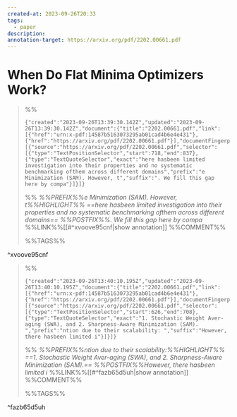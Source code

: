 ```yaml
---
created-at: 2023-09-26T20:33
tags:
  - paper
description: 
annotation-target: https://arxiv.org/pdf/2202.00661.pdf
---
```

# When Do Flat Minima Optimizers Work?

>%%
>```annotation-json
>{"created":"2023-09-26T13:39:30.142Z","updated":"2023-09-26T13:39:30.142Z","document":{"title":"2202.00661.pdf","link":[{"href":"urn:x-pdf:14587b5163073295ab01cad4b6e4e431"},{"href":"https://arxiv.org/pdf/2202.00661.pdf"}],"documentFingerprint":"14587b5163073295ab01cad4b6e4e431"},"uri":"https://arxiv.org/pdf/2202.00661.pdf","target":[{"source":"https://arxiv.org/pdf/2202.00661.pdf","selector":[{"type":"TextPositionSelector","start":718,"end":837},{"type":"TextQuoteSelector","exact":"here hasbeen limited investigation into their properties and no systematic benchmarking ofthem across different domains","prefix":"e Minimization (SAM). However, t","suffix":". We fill this gap here by compa"}]}]}
>```
>%%
>*%%PREFIX%%e Minimization (SAM). However, t%%HIGHLIGHT%% ==here hasbeen limited investigation into their properties and no systematic benchmarking ofthem across different domains== %%POSTFIX%%. We fill this gap here by compa*
>%%LINK%%[[#^xvoove95cnf|show annotation]]
>%%COMMENT%%
>
>%%TAGS%%
>
^xvoove95cnf


>%%
>```annotation-json
>{"created":"2023-09-26T13:40:10.195Z","updated":"2023-09-26T13:40:10.195Z","document":{"title":"2202.00661.pdf","link":[{"href":"urn:x-pdf:14587b5163073295ab01cad4b6e4e431"},{"href":"https://arxiv.org/pdf/2202.00661.pdf"}],"documentFingerprint":"14587b5163073295ab01cad4b6e4e431"},"uri":"https://arxiv.org/pdf/2202.00661.pdf","target":[{"source":"https://arxiv.org/pdf/2202.00661.pdf","selector":[{"type":"TextPositionSelector","start":626,"end":708},{"type":"TextQuoteSelector","exact":"1. Stochastic Weight Aver-aging (SWA), and 2. Sharpness-Aware Minimization (SAM). ","prefix":"ntion due to their scalability: ","suffix":"However, there hasbeen limited i"}]}]}
>```
>%%
>*%%PREFIX%%ntion due to their scalability:%%HIGHLIGHT%% ==1. Stochastic Weight Aver-aging (SWA), and 2. Sharpness-Aware Minimization (SAM).== %%POSTFIX%%However, there hasbeen limited i*
>%%LINK%%[[#^fazb65d5uh|show annotation]]
>%%COMMENT%%
>
>%%TAGS%%
>
^fazb65d5uh
